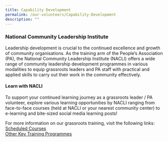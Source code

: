 ```yaml
---
title: Capability Development
permalink: /our-volunteers/Capability-Development
description: ""
---
```

### National Community Leadership Institute

Leadership development is crucial to the continued excellence and growth of community organisations. As the training arm of the People’s Association (PA), the National Community Leadership Institute (NACLI) offers a wide range of community leadership development programmes in various modalities to equip grassroots leaders and PA staff with practical and applied skills to carry out their work in the community effectively. 

####  Learn with NACLI

To support your continued learning journey as a grassroots leader / PA volunteer, explore various learning opportunities by NACLI ranging from face-to-face courses (held at NACLI or your nearest community center) to e-learning and bite-sized social media learning posts!

For more information on our grassroots training, visit the following links: 
<br> 
[Scheduled Courses](https://www.pa.gov.sg/our-network/national-community-leadership-institute/learn-with-nacli)
<br> 
[Other Key Training Programmes](https://www.pa.gov.sg/our-network/national-community-leadership-institute/training-programmes)